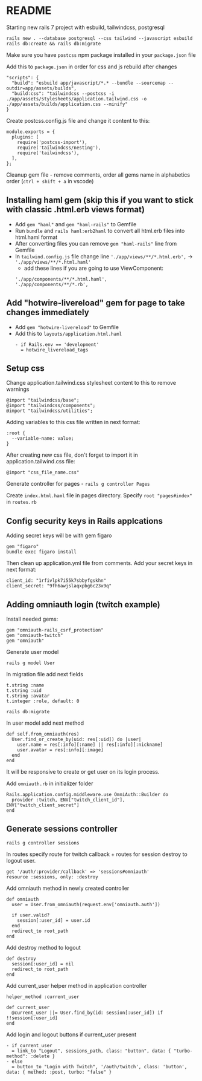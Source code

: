 # README

Starting new rails 7 project with esbuild, tailwindcss, postgresql

```
rails new . --database postgresql --css tailwind --javascript esbuild
rails db:create && rails db:migrate
```

Make sure you have `postcss` npm package installed in your `package.json` file

Add this to `package.json` in order for css and js rebuild after changes

```
"scripts": {
  "build": "esbuild app/javascript/*.* --bundle --sourcemap --outdir=app/assets/builds",
  "build:css": "tailwindcss --postcss -i ./app/assets/stylesheets/application.tailwind.css -o ./app/assets/builds/application.css --minify"
}
```

Create postcss.config.js file and change it content to this:
```
module.exports = {
  plugins: [
    require('postcss-import'),
    require('tailwindcss/nesting'),
    require('tailwindcss'),
  ],
};
```

Cleanup gem file - remove comments, order all gems name in alphabetics order (`ctrl + shift + a` in vscode)

## Installing haml gem (skip this if you want to stick with classic .html.erb views format)

- Add `gem "haml"` and `gem "haml-rails"` to Gemfile
- Run `bundle` and `rails haml:erb2haml` to convert all html.erb files into html.haml format
- After converting files you can remove `gem "haml-rails"` line from Gemfile
- In `tailwind.config.js` file change line
  `'./app/views/**/*.html.erb',` -> `'./app/views/**/*.html.haml'`
  + add these lines if you are going to use ViewComponent:
   ```
   './app/components/**/*.html.haml',
   './app/components/**/*.rb',
   ```

## Add "hotwire-livereload" gem for page to take changes immediately

- Add `gem "hotwire-livereload"` to Gemfile
- Add this to `layouts/application.html.haml`
  ```
  - if Rails.env == 'development'
    = hotwire_livereload_tags
  ```

## Setup css

Change application.tailwind.css stylesheet content to this to remove warnings

```
@import "tailwindcss/base";
@import "tailwindcss/components";
@import "tailwindcss/utilities";
```

Adding variables to this css file written in next format:

```
:root {
  --variable-name: value;
}
```

After creating new css file, don't forget to import it in application.tailwind.css file:

`@import "css_file_name.css"`

Generate controller for pages - `rails g controller Pages`

Create `index.html.haml` file in pages directory. Specify `root "pages#index"` in `routes.rb`


## Config security keys in Rails applcations

Adding secret keys will be with gem figaro

```
gem "figaro"
bundle exec figaro install
```

Then clean up application.yml file from comments.
Add your secret keys in next format:

```
client_id: "1rfivlpk7i55k7sbbyfgskhn"
client_secret: "9fh6awjslaqxpbg6c23x9q"
```

## Adding omniauth login (twitch example)

Install needed gems:

```
gem "omniauth-rails_csrf_protection"
gem "omniauth-twitch"
gem "omniauth"
```

Generate user model

`rails g model User`

In migration file add next fields

```
t.string :name
t.string :uid
t.string :avatar
t.integer :role, default: 0
```

`rails db:migrate`

In user model add next method

```
def self.from_omniauth(res)
  User.find_or_create_by(uid: res[:uid]) do |user|
    user.name = res[:info][:name] || res[:info][:nickname]
    user.avatar = res[:info][:image]
  end
end
```

It will be responsive to create or get user on its login process.

Add `omniauth.rb` in initializer folder
```
Rails.application.config.middleware.use OmniAuth::Builder do
  provider :twitch, ENV["twitch_client_id"], ENV["twitch_client_secret"]
end
```

## Generate sessions controller

`rails g controller sessions`

In routes specify route for twitch callback + routes for session destroy to logout user.

```
get '/auth/:provider/callback' => 'sessions#omniauth'
resource :sessions, only: :destroy
```

Add omniauth method in newly created controller

```
def omniauth
  user = User.from_omniauth(request.env['omniauth.auth'])

  if user.valid?
    session[:user_id] = user.id
  end
  redirect_to root_path
end
```

Add destroy method to logout

```
def destroy
  session[:user_id] = nil
  redirect_to root_path
end
```

Add current_user helper method in application controller

```
helper_method :current_user

def current_user
  @current_user ||= User.find_by(id: session[:user_id]) if !!session[:user_id]
end
```

Add login and logout buttons if current_user present

```
- if current_user
  = link_to "Logout", sessions_path, class: "button", data: { "turbo-method": :delete }
- else
  = button_to "Login with Twitch", '/auth/twitch', class: 'button', data: { method: :post, turbo: "false" }
```

